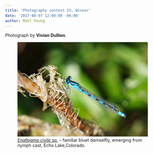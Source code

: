 ```yaml
---
title: 'Photography contest IX, Winner'
date: '2017-08-07 12:00:00 -06:00'
author: Matt Young
---
```

Photograph by **Vivian Dullien**. 
<figure>
<img src="/uploads/2017/DullienV_Enallagma_civile.jpg" alt="Damselfly"/>
<figcaption>
<a href="https://projectwildamerica.org/tag/familiar-bluet"><i>Enallagma civile</i> sp.</a> &ndash; familiar bluet damselfly, emerging from nymph cast, Echo Lake,Colorado. 
</figcaption>
</figure>






